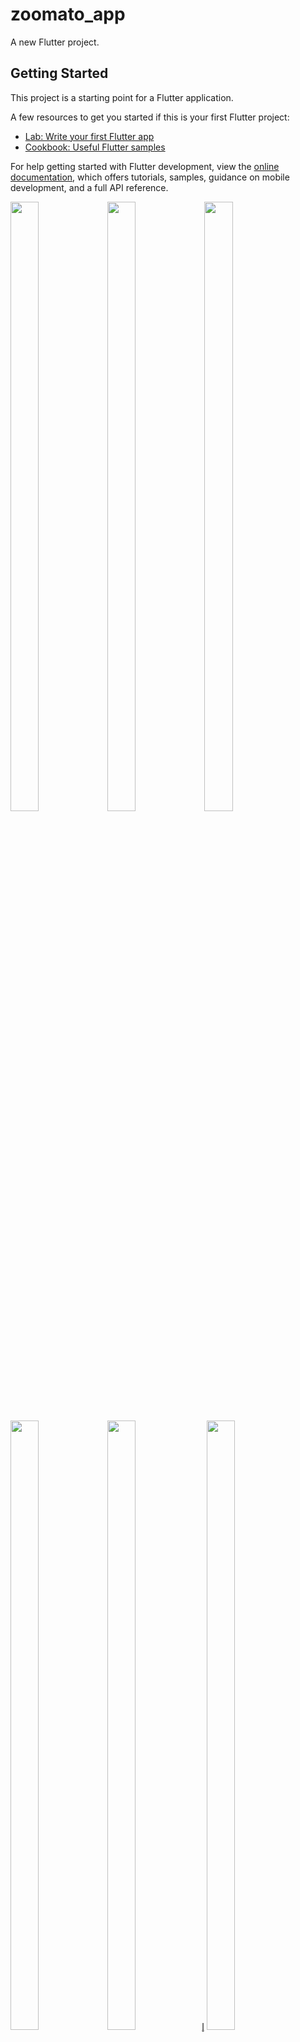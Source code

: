# zoomato_app

A new Flutter project.

## Getting Started

This project is a starting point for a Flutter application.

A few resources to get you started if this is your first Flutter project:

- [Lab: Write your first Flutter app](https://docs.flutter.dev/get-started/codelab)
- [Cookbook: Useful Flutter samples](https://docs.flutter.dev/cookbook)

For help getting started with Flutter development, view the
[online documentation](https://docs.flutter.dev/), which offers tutorials,
samples, guidance on mobile development, and a full API reference.
<p>
  <img src="https://github.com/userravina/zoomato_app/assets/120082785/20a761eb-b53f-4e21-8555-5184a7da8ec9" height="50%" width="30%">
  <img src="https://github.com/userravina/zoomato_app/assets/120082785/09f137f4-3f2e-4ee6-a36f-fa537055f6b0"  height="50%" width="30%">
  <img src="https://github.com/userravina/zoomato_app/assets/120082785/5796304e-f9a5-4d75-9d5f-45c3d0bdc622" height="50%" width="30%">
  <img src="https://github.com/userravina/zoomato_app/assets/120082785/84dfbe3a-4795-400c-a684-4323ab824756"  height="50%" width="30%">
  <img src="https://github.com/userravina/zoomato_app/assets/120082785/d27f61f3-2f24-46f6-9a83-f3ff8f591f99"  height="50%" width="30%">l̥
  <img src="https://github.com/userravina/zoomato_app/assets/120082785/a045836e-1b64-42f9-8752-26d1207ddad3" height="50%" width="30%">
  <img src="https://github.com/userravina/zoomato_app/assets/120082785/50db5418-8ca0-4dd7-b72b-6deec2d08236"  height="50%" width="30%">
  <img src="https://github.com/userravina/zoomato_app/assets/120082785/0c698fb9-5d76-45ff-8611-f30a2ca33262" height="50%" width="30%">  
</p>



